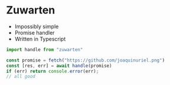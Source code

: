 # Zuwarten

- Impossibly simple
- Promise handler
- Written in Typescript

```js
import handle from "zuwarten"

const promise = fetch("https://github.com/joaquinuriel.png")
const [res, err] = await handle(promise)
if (err) return console.error(err);
// all good 
```